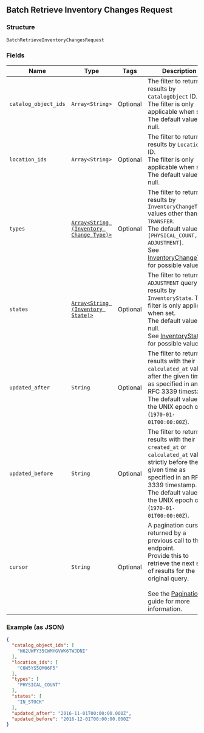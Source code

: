 ## Batch Retrieve Inventory Changes Request

### Structure

`BatchRetrieveInventoryChangesRequest`

### Fields

| Name | Type | Tags | Description |
|  --- | --- | --- | --- |
| `catalog_object_ids` | `Array<String>` | Optional | The filter to return results by `CatalogObject` ID.<br>The filter is only applicable when set. The default value is null. |
| `location_ids` | `Array<String>` | Optional | The filter to return results by `Location` ID. <br>The filter is only applicable when set. The default value is null. |
| `types` | [`Array<String (Inventory Change Type)>`](/doc/models/inventory-change-type.md) | Optional | The filter to return results by `InventoryChangeType` values other than `TRANSFER`.<br>The default value is `[PHYSICAL_COUNT, ADJUSTMENT]`.<br>See [InventoryChangeType](#type-inventorychangetype) for possible values |
| `states` | [`Array<String (Inventory State)>`](/doc/models/inventory-state.md) | Optional | The filter to return `ADJUSTMENT` query results by<br>`InventoryState`. This filter is only applied when set.<br>The default value is null.<br>See [InventoryState](#type-inventorystate) for possible values |
| `updated_after` | `String` | Optional | The filter to return results with their `calculated_at` value  <br>after the given time as specified in an RFC 3339 timestamp. <br>The default value is the UNIX epoch of (`1970-01-01T00:00:00Z`). |
| `updated_before` | `String` | Optional | The filter to return results with their `created_at` or `calculated_at` value  <br>strictly before the given time as specified in an RFC 3339 timestamp. <br>The default value is the UNIX epoch of (`1970-01-01T00:00:00Z`). |
| `cursor` | `String` | Optional | A pagination cursor returned by a previous call to this endpoint.<br>Provide this to retrieve the next set of results for the original query.<br><br>See the [Pagination](https://developer.squareup.com/docs/working-with-apis/pagination) guide for more information. |

### Example (as JSON)

```json
{
  "catalog_object_ids": [
    "W62UWFY35CWMYGVWK6TWJDNI"
  ],
  "location_ids": [
    "C6W5YS5QM06F5"
  ],
  "types": [
    "PHYSICAL_COUNT"
  ],
  "states": [
    "IN_STOCK"
  ],
  "updated_after": "2016-11-01T00:00:00.000Z",
  "updated_before": "2016-12-01T00:00:00.000Z"
}
```

